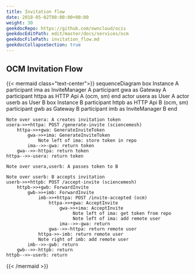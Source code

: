 ```yaml
---
title: Invitation flow
date: 2018-05-02T00:00:00+00:00
weight: 30
geekdocRepo: https://github.com/owncloud/ocis
geekdocEditPath: edit/master/docs/services/ocm
geekdocFilePath: invitation_flow.md
geekdocCollapseSection: true
---
```


## OCM Invitation Flow

{{< mermaid class="text-center">}}
sequenceDiagram
    box Instance A
        participant ima as InviteManager A
        participant gwa as Gateway A
        participant httpa as HTTP Api A (ocm, sm)
    end
    actor usera as User A
    actor userb as User B
    box Instance B
        participant httpb as HTTP Api B (ocm, sm)
        participant gwb as Gateway B
        participant imb as InviteManager B
    end

    Note over usera: A creates invitation token
    usera->>+httpa: POST /generate-invite (sciencemesh)
        httpa->>+gwa: GenerateInviteToken
            gwa->>+ima: GenerateInviteToken
                Note left of ima: store token in repo
            ima-->>-gwa: return token
        gwa-->>-httpa: return token
    httpa-->>-usera: return token
    
    Note over usera,userb: A passes token to B

    Note over userb: B accepts invitation
    userb->>+httpb: POST /accept-invite (sciencemesh)
        httpb->>+gwb: ForwardInvite
            gwb->>+imb: ForwardInvite
                imb->>+httpa: POST /invite-accepted (ocm)
                    httpa->>+gwa: AcceptInvite
                        gwa->>+ima: AcceptInvite
                             Note left of ima: get token from repo
                             Note left of ima: add remote user
                        ima-->>-gwa: return
                    gwa-->>-httpa: return remote user
                httpa->>-imb: return remote user
                Note right of imb: add remote user
            imb-->>-gwb: return
        gwb-->>-httpb: return
    httpb-->>-userb: return
{{< /mermaid >}}